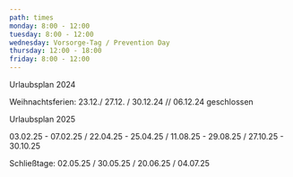 ```yaml
---
path: times
monday: 8:00 - 12:00
tuesday: 8:00 - 12:00
wednesday: Vorsorge-Tag / Prevention Day
thursday: 12:00 - 18:00
friday: 8:00 - 12:00
---
```

Urlaubsplan 2024

Weihnachtsferien: 23.12./ 27.12. / 30.12.24 // 06.12.24 geschlossen

U﻿rlaubsplan 2025

0﻿3.02.25 - 07.02.25 / 22.04.25 - 25.04.25 / 11.08.25 - 29.08.25 / 27.10.25 - 30.10.25

Schließtage: 02.05.25 / 30.05.25 / 20.06.25 / 04.07.25